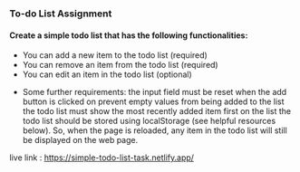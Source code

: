 ### To-do List Assignment

#### Create a simple todo list that has the following functionalities:

- You can add a new item to the todo list (required)
- You can remove an item from the todo list (required)
- You can edit an item in the todo list (optional)

* Some further requirements:
  the input field must be reset when the add button is clicked on
  prevent empty values from being added to the list
  the todo list must show the most recently added item first on the list
  the todo list should be stored using localStorage (see helpful resources below). So, when the page is reloaded, any item in the todo list will still be displayed on the web page.

live link : https://simple-todo-list-task.netlify.app/
